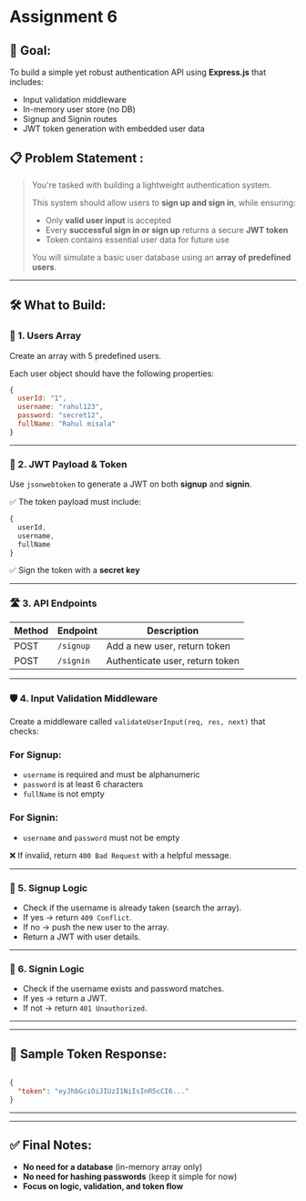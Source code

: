 
# Assignment 6

## 🎯 Goal:

To build a simple yet robust authentication API using **Express.js** that includes:

- Input validation middleware
- In-memory user store (no DB)
- Signup and Signin routes
- JWT token generation with embedded user data

## 📋 Problem Statement :

> You're tasked with building a lightweight authentication system.
> 
> 
> This system should allow users to **sign up and sign in**, while ensuring:
> 
> - Only **valid user input** is accepted
> - Every **successful sign in or sign up** returns a secure **JWT token**
> - Token contains essential user data for future use
> 
> You will simulate a basic user database using an **array of predefined users**.
> 

---

## 🛠️ What to Build:

### 🧾 1. **Users Array**

Create an array with 5 predefined users.

Each user object should have the following properties:

```jsx
{
  userId: "1",
  username: "rahul123",
  password: "secret12",
  fullName: "Rahul misala"
}

```

---

### 🔐 2. **JWT Payload & Token**

Use `jsonwebtoken` to generate a JWT on both **signup** and **signin**.

✅ The token payload must include:

```jsx
{
  userId,
  username,
  fullName
}
```

✅ Sign the token with a **secret key**

---

### 🛣️ 3. **API Endpoints**

| Method | Endpoint | Description |
| --- | --- | --- |
| POST | `/signup` | Add a new user, return token |
| POST | `/signin` | Authenticate user, return token |

---

### 🛡️ 4. **Input Validation Middleware**

Create a middleware called `validateUserInput(req, res, next)` that checks:

### For Signup:

- `username` is required and must be alphanumeric
- `password` is at least 6 characters
- `fullName` is not empty

### For Signin:

- `username` and `password` must not be empty

❌ If invalid, return `400 Bad Request` with a helpful message.

---

### 🔁 5. **Signup Logic**

- Check if the username is already taken (search the array).
- If yes → return `409 Conflict`.
- If no → push the new user to the array.
- Return a JWT with user details.

---

### 🔁 6. **Signin Logic**

- Check if the username exists and password matches.
- If yes → return a JWT.
- If not → return `401 Unauthorized`.

---

---

## 📌 Sample Token Response:

```json

{
  "token": "eyJhbGciOiJIUzI1NiIsInR5cCI6..."
}

```

---

---

## ✅ Final Notes:

- **No need for a database** (in-memory array only)
- **No need for hashing passwords** (keep it simple for now)
- **Focus on logic, validation, and token flow**
